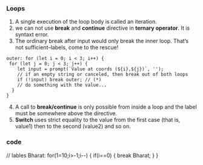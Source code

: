 ### Loops

1. A single execution of the loop body is called an iteration.
2.  we can not use **break** and **continue** directive in **ternary operator**. It is syntaxt error.
3.  The ordinary break after input would only break the inner loop. That’s not sufficient–labels, come to the rescue!
~~~    
outer: for (let i = 0; i < 3; i++) {
 for (let j = 0; j < 3; j++) {
    let input = prompt(`Value at coords (${i},${j})`, '');
    // if an empty string or canceled, then break out of both loops
    if (!input) break outer; // (*)
    // do something with the value...
  }
}
~~~
4. A call to **break/continue** is only possible from inside a loop and the label must be somewhere above the directive.
5. **Switch** uses strict equality to the value from the first case (that is, value1) then to the second (value2) and so on.

### code
// lables
Bharat: 
for(1=10;i>-1;i--)
{
    if(i==0)
    {
        break Bharat; 
    }
}